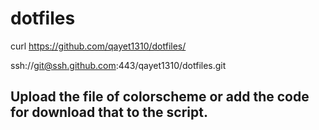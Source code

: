 # dotfiles

curl https://github.com/qayet1310/dotfiles/

ssh://git@ssh.github.com:443/qayet1310/dotfiles.git

## Upload the file of colorscheme or add the code for download that to the script.
